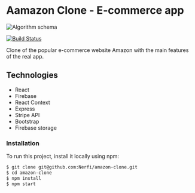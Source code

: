 # Aamazon Clone - E-commerce  app

![Algorithm schema](https://www.gannett-cdn.com/-mm-/3646e174fbd1da4976434c69caddfb8684674c52/c=322-342-1887-1226/local/-/media/2017/09/07/Rochester/Rochester/636403844012827674-Amazon-logo.png?width=3200&height=1680&fit=crop)


[![Build Status](https://travis-ci.org/joemccann/dillinger.svg?branch=master)](https://travis-ci.org/joemccann/dillinger)

Clone of the popular e-commerce website Amazon with the main features of the real app.

## Technologies
  - React
  - Firebase
  - React Context
  - Express
  - Stripe API
  - Bootstrap
  - Firebase storage


### Installation

To run this project, install it locally using npm:

```sh
$ git clone git@github.com:Nerfi/amazon-clone.git
$ cd amazon-clone
$ npm install
$ npm start
```
